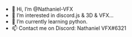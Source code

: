 - 👋 Hi, I’m @Nathaniel-VFX
- 👀 I’m interested in discord.js & 3D & VFX...
- 🌱 I’m currently learning python.
- 📫 Contact me on Discord: Nathaniel VFX#6321
